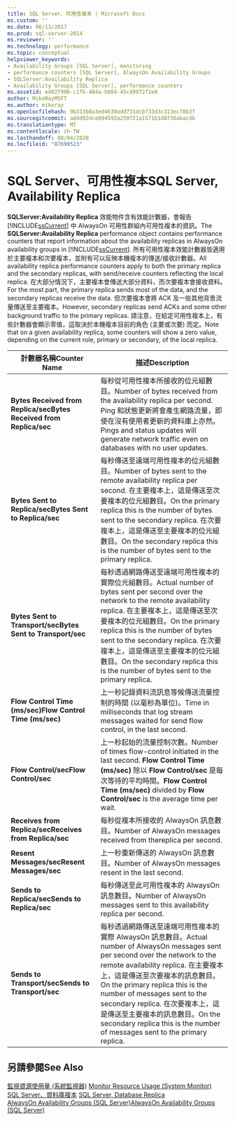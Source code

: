 ```yaml
---
title: SQL Server、可用性複本 | Microsoft Docs
ms.custom: ''
ms.date: 06/13/2017
ms.prod: sql-server-2014
ms.reviewer: ''
ms.technology: performance
ms.topic: conceptual
helpviewer_keywords:
- Availability Groups [SQL Server], monitoring
- performance counters [SQL Server], AlwaysOn Availability Groups
- SQLServer:Availability Replica
- Availability Groups [SQL Server], performance counters
ms.assetid: e402f996-c1fb-484a-b804-45c49972f2e0
author: MikeRayMSFT
ms.author: mikeray
ms.openlocfilehash: 9b313b8a3ed4630add731dcbf33d3c313ec78b3f
ms.sourcegitcommit: ad4d92dce894592a259721a1571b1d8736abacdb
ms.translationtype: MT
ms.contentlocale: zh-TW
ms.lasthandoff: 08/04/2020
ms.locfileid: "87699523"
---
```

# <a name="sql-server-availability-replica"></a><span data-ttu-id="5b13c-102">SQL Server、可用性複本</span><span class="sxs-lookup"><span data-stu-id="5b13c-102">SQL Server, Availability Replica</span></span>
  <span data-ttu-id="5b13c-103">**SQLServer:Availability Replica** 效能物件含有效能計數器，會報告 [!INCLUDE[ssCurrent](../../includes/sscurrent-md.md)] 中 AlwaysOn 可用性群組內可用性複本的資訊。</span><span class="sxs-lookup"><span data-stu-id="5b13c-103">The **SQLServer:Availability Replica** performance object contains performance counters that report information about the availability replicas in AlwaysOn availability groups in [!INCLUDE[ssCurrent](../../includes/sscurrent-md.md)].</span></span> <span data-ttu-id="5b13c-104">所有可用性複本效能計數器皆適用於主要複本和次要複本，並附有可以反映本機複本的傳送/接收計數器。</span><span class="sxs-lookup"><span data-stu-id="5b13c-104">All availability replica performance counters apply to both the primary replica and the secondary replicas, with send/receive counters reflecting the local replica.</span></span> <span data-ttu-id="5b13c-105">在大部分情況下，主要複本會傳送大部分資料，而次要複本會接收資料。</span><span class="sxs-lookup"><span data-stu-id="5b13c-105">For the most part, the primary replica sends most of the data, and the secondary replicas receive the data.</span></span> <span data-ttu-id="5b13c-106">但次要複本會將 ACK 及一些其他背景流量傳送至主要複本。</span><span class="sxs-lookup"><span data-stu-id="5b13c-106">However, secondary replicas send ACKs and some other background traffic to the primary replicas.</span></span> <span data-ttu-id="5b13c-107">請注意，在給定可用性複本上，有些計數器會顯示零值，這取決於本機複本目前的角色 (主要或次要) 而定。</span><span class="sxs-lookup"><span data-stu-id="5b13c-107">Note that on a given availability replica, some counters will show a zero value, depending on the current role, primary or secondary, of the local replica.</span></span>  
  
|<span data-ttu-id="5b13c-108">計數器名稱</span><span class="sxs-lookup"><span data-stu-id="5b13c-108">Counter Name</span></span>|<span data-ttu-id="5b13c-109">描述</span><span class="sxs-lookup"><span data-stu-id="5b13c-109">Description</span></span>|  
|------------------|-----------------|  
|<span data-ttu-id="5b13c-110">**Bytes Received from Replica/sec**</span><span class="sxs-lookup"><span data-stu-id="5b13c-110">**Bytes Received from Replica/sec**</span></span>|<span data-ttu-id="5b13c-111">每秒從可用性複本所接收的位元組數目。</span><span class="sxs-lookup"><span data-stu-id="5b13c-111">Number of bytes received from the availability replica per second.</span></span> <span data-ttu-id="5b13c-112">Ping 和狀態更新將會產生網路流量，即使在沒有使用者更新的資料庫上亦然。</span><span class="sxs-lookup"><span data-stu-id="5b13c-112">Pings and status updates will generate network traffic even on databases with no user updates.</span></span>|  
|<span data-ttu-id="5b13c-113">**Bytes Sent to Replica/sec**</span><span class="sxs-lookup"><span data-stu-id="5b13c-113">**Bytes Sent to Replica/sec**</span></span>|<span data-ttu-id="5b13c-114">每秒傳送至遠端可用性複本的位元組數目。</span><span class="sxs-lookup"><span data-stu-id="5b13c-114">Number of bytes sent to the remote availability replica per second.</span></span> <span data-ttu-id="5b13c-115">在主要複本上，這是傳送至次要複本的位元組數目。</span><span class="sxs-lookup"><span data-stu-id="5b13c-115">On the primary replica this is the number of bytes sent to the secondary replica.</span></span> <span data-ttu-id="5b13c-116">在次要複本上，這是傳送至主要複本的位元組數目。</span><span class="sxs-lookup"><span data-stu-id="5b13c-116">On the secondary replica this is the number of bytes sent to the primary replica.</span></span>|  
|<span data-ttu-id="5b13c-117">**Bytes Sent to Transport/sec**</span><span class="sxs-lookup"><span data-stu-id="5b13c-117">**Bytes Sent to Transport/sec**</span></span>|<span data-ttu-id="5b13c-118">每秒透過網路傳送至遠端可用性複本的實際位元組數目。</span><span class="sxs-lookup"><span data-stu-id="5b13c-118">Actual number of bytes sent per second over the network to the remote availability replica.</span></span> <span data-ttu-id="5b13c-119">在主要複本上，這是傳送至次要複本的位元組數目。</span><span class="sxs-lookup"><span data-stu-id="5b13c-119">On the primary replica this is the number of bytes sent to the secondary replica.</span></span> <span data-ttu-id="5b13c-120">在次要複本上，這是傳送至主要複本的位元組數目。</span><span class="sxs-lookup"><span data-stu-id="5b13c-120">On the secondary replica this is the number of bytes sent to the primary replica.</span></span>|  
|<span data-ttu-id="5b13c-121">**Flow Control Time (ms/sec)**</span><span class="sxs-lookup"><span data-stu-id="5b13c-121">**Flow Control Time (ms/sec)**</span></span>|<span data-ttu-id="5b13c-122">上一秒記錄資料流訊息等候傳送流量控制的時間 (以毫秒為單位)。</span><span class="sxs-lookup"><span data-stu-id="5b13c-122">Time in milliseconds that log stream messages waited for send flow control, in the last second.</span></span>|  
|<span data-ttu-id="5b13c-123">**Flow Control/sec**</span><span class="sxs-lookup"><span data-stu-id="5b13c-123">**Flow Control/sec**</span></span>|<span data-ttu-id="5b13c-124">上一秒起始的流量控制次數。</span><span class="sxs-lookup"><span data-stu-id="5b13c-124">Number of times flow-control initiated in the last second.</span></span> <span data-ttu-id="5b13c-125">**Flow Control Time (ms/sec)** 除以 **Flow Control/sec** 是每次等待的平均時間。</span><span class="sxs-lookup"><span data-stu-id="5b13c-125">**Flow Control Time (ms/sec)** divided by **Flow Control/sec** is the average time per wait.</span></span>|  
|<span data-ttu-id="5b13c-126">**Receives from Replica/sec**</span><span class="sxs-lookup"><span data-stu-id="5b13c-126">**Receives from Replica/sec**</span></span>|<span data-ttu-id="5b13c-127">每秒從複本所接收的 AlwaysOn 訊息數目。</span><span class="sxs-lookup"><span data-stu-id="5b13c-127">Number of AlwaysOn messages received from thereplica per second.</span></span>|  
|<span data-ttu-id="5b13c-128">**Resent Messages/sec**</span><span class="sxs-lookup"><span data-stu-id="5b13c-128">**Resent Messages/sec**</span></span>|<span data-ttu-id="5b13c-129">上一秒重新傳送的 AlwaysOn 訊息數目。</span><span class="sxs-lookup"><span data-stu-id="5b13c-129">Number of AlwaysOn messages resent in the last second.</span></span>|  
|<span data-ttu-id="5b13c-130">**Sends to Replica/sec**</span><span class="sxs-lookup"><span data-stu-id="5b13c-130">**Sends to Replica/sec**</span></span>|<span data-ttu-id="5b13c-131">每秒傳送至此可用性複本的 AlwaysOn 訊息數目。</span><span class="sxs-lookup"><span data-stu-id="5b13c-131">Number of AlwaysOn messages sent to this availability replica per second.</span></span>|  
|<span data-ttu-id="5b13c-132">**Sends to Transport/sec**</span><span class="sxs-lookup"><span data-stu-id="5b13c-132">**Sends to Transport/sec**</span></span>|<span data-ttu-id="5b13c-133">每秒透過網路傳送至遠端可用性複本的實際 AlwaysOn 訊息數目。</span><span class="sxs-lookup"><span data-stu-id="5b13c-133">Actual number of AlwaysOn messages sent per second over the network to the remote availability replica.</span></span> <span data-ttu-id="5b13c-134">在主要複本上，這是傳送至次要複本的訊息數目。</span><span class="sxs-lookup"><span data-stu-id="5b13c-134">On the primary replica this is the number of messages sent to the secondary replica.</span></span> <span data-ttu-id="5b13c-135">在次要複本上，這是傳送至主要複本的訊息數目。</span><span class="sxs-lookup"><span data-stu-id="5b13c-135">On the secondary replica this is the number of messages sent to the primary replica.</span></span>|  
  
## <a name="see-also"></a><span data-ttu-id="5b13c-136">另請參閱</span><span class="sxs-lookup"><span data-stu-id="5b13c-136">See Also</span></span>  
 <span data-ttu-id="5b13c-137">[監視資源使用量 &#40;系統監視器&#41;](monitor-resource-usage-system-monitor.md) </span><span class="sxs-lookup"><span data-stu-id="5b13c-137">[Monitor Resource Usage &#40;System Monitor&#41;](monitor-resource-usage-system-monitor.md) </span></span>  
 <span data-ttu-id="5b13c-138">[SQL Server、資料庫複本](sql-server-database-replica.md) </span><span class="sxs-lookup"><span data-stu-id="5b13c-138">[SQL Server, Database Replica](sql-server-database-replica.md) </span></span>  
 [<span data-ttu-id="5b13c-139">AlwaysOn Availability Groups (SQL Server)</span><span class="sxs-lookup"><span data-stu-id="5b13c-139">AlwaysOn Availability Groups (SQL Server)</span></span>](../../database-engine/availability-groups/windows/always-on-availability-groups-sql-server.md)  
  
  
